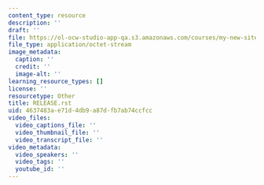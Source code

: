```yaml
---
content_type: resource
description: ''
draft: ''
file: https://ol-ocw-studio-app-qa.s3.amazonaws.com/courses/my-new-site/release.rst
file_type: application/octet-stream
image_metadata:
  caption: ''
  credit: ''
  image-alt: ''
learning_resource_types: []
license: ''
resourcetype: Other
title: RELEASE.rst
uid: 4637483a-e71d-4db9-a87d-fb7ab74ccfcc
video_files:
  video_captions_file: ''
  video_thumbnail_file: ''
  video_transcript_file: ''
video_metadata:
  video_speakers: ''
  video_tags: ''
  youtube_id: ''
---
```


